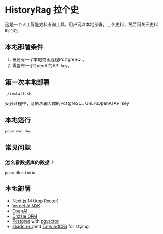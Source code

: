 # HistoryRag 拉个史

这是一个人工智能史料查询工具。用户可以本地部署，上传史料，然后问关于史料的问题。

## 本地部署条件
1. 需要有一个本地或者远程PostgreSQL。
2. 需要有一个OpenAI的API key。

## 第一次本地部署
`./install.sh`

安装过程中，请依次输入你的PostgreSQL URL和OpenAI API key

## 本地运行
`pnpm run dev`

## 常见问题
### 怎么看数据库的数据？
`pnpm db:studio`

## 本地部署

- [Next.js](https://nextjs.org) 14 (App Router)
- [Vercel AI SDK](https://sdk.vercel.ai/docs)
- [OpenAI](https://openai.com)
- [Drizzle ORM](https://orm.drizzle.team)
- [Postgres](https://www.postgresql.org/) with [ pgvector ](https://github.com/pgvector/pgvector)
- [shadcn-ui](https://ui.shadcn.com) and [TailwindCSS](https://tailwindcss.com) for styling
